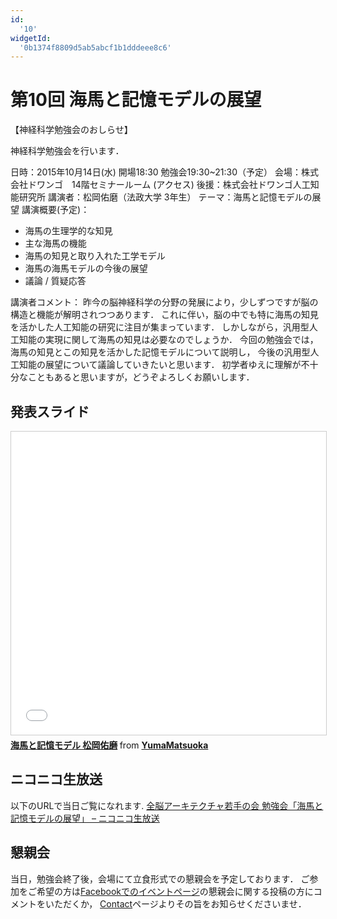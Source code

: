 ```yaml
---
id:
  '10'
widgetId:
  '0b1374f8809d5ab5abcf1b1dddeee8c6'
---
```


# 第10回 海馬と記憶モデルの展望

【神経科学勉強会のおしらせ】

神経科学勉強会を行います．

日時：2015年10月14日(水) 開場18:30 勉強会19:30~21:30（予定）
会場：株式会社ドワンゴ　14階セミナールーム (アクセス)
後援：株式会社ドワンゴ人工知能研究所
講演者：松岡佑磨（法政大学 3年生）
テーマ：海馬と記憶モデルの展望
講演概要(予定)：

- 海馬の生理学的な知見
- 主な海馬の機能
- 海馬の知見と取り入れた工学モデル
- 海馬の海馬モデルの今後の展望
- 議論 / 質疑応答

講演者コメント：
昨今の脳神経科学の分野の発展により，少しずつですが脳の構造と機能が解明されつつあります．
これに伴い，脳の中でも特に海馬の知見を活かした人工知能の研究に注目が集まっています．
しかしながら，汎用型人工知能の実現に関して海馬の知見は必要なのでしょうか．
今回の勉強会では，海馬の知見とこの知見を活かした記憶モデルについて説明し，
今後の汎用型人工知能の展望について議論していきたいと思います．
初学者ゆえに理解が不十分なこともあると思いますが，どうぞよろしくお願いします．

## 発表スライド

<iframe src="//www.slideshare.net/slideshow/embed_code/key/GjspjpWiDHo9D6" width="595" height="485" frameborder="0" marginwidth="0" marginheight="0" scrolling="no" style="border:1px solid #CCC; border-width:1px; margin-bottom:5px; max-width: 100%;" allowfullscreen> </iframe> <div style="margin-bottom:5px"> <strong> <a href="//www.slideshare.net/YumaMatsuoka/ss-53919112" title="海馬と記憶モデル 松岡佑磨" target="_blank">海馬と記憶モデル 松岡佑磨</a> </strong> from <strong><a target="_blank" href="https://www.slideshare.net/YumaMatsuoka">YumaMatsuoka</a></strong> </div> 

## ニコニコ生放送

以下のURLで当日ご覧になれます.
[全脳アーキテクチャ若手の会 勉強会「海馬と記憶モデルの展望」 – ニコニコ生放送](http://live.nicovideo.jp/watch/lv237697540)

## 懇親会

当日，勉強会終了後，会場にて立食形式での懇親会を予定しております．
ご参加をご希望の方は[Facebookでのイベントページ](https://www.facebook.com/events/165003803842004/)の懇親会に関する投稿の方にコメントをいただくか，
[Contact](/contact/)ページよりその旨をお知らせくださいませ．
